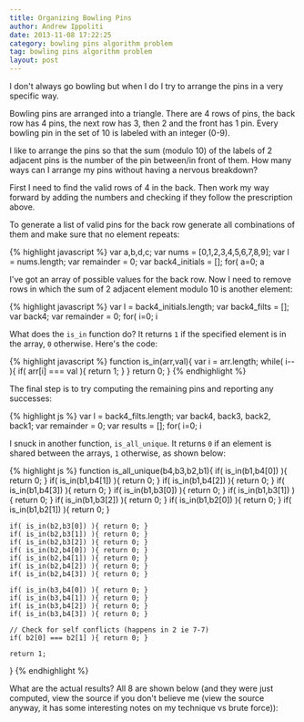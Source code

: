 ```yaml
---
title: Organizing Bowling Pins
author: Andrew Ippoliti
date: 2013-11-08 17:22:25
category: bowling pins algorithm problem
tag: bowling pins algorithm problem
layout: post
---
```


I don't always go bowling but when I do I try to arrange the pins in a very
specific way.

Bowling pins are arranged into a triangle. There are 4 rows of pins, the back
row has 4 pins, the next row has 3, then 2 and the front has 1 pin. Every
bowling pin in the set of 10 is labeled with an integer (0-9).

I like to arrange the pins so that the sum (modulo 10) of the labels of 2
adjacent pins is the number of the pin between/in front of them. How many ways 
can I arrange my pins without having a nervous breakdown?

First I need to find the valid rows of 4 in the back. Then work my way forward
by adding the numbers and checking if they follow the prescription above.

To generate a list of valid pins for the back row generate all combinations of
them and make sure that no element repeats:

<div>{% highlight javascript %}
var a,b,d,c;
var nums = [0,1,2,3,4,5,6,7,8,9];
var l = nums.length;
var remainder = 0;
var back4_initials = [];
for( a=0; a<l; a+=1 ){
  for( b=0; b<l; b+=1 ){
    if( a === b ){ continue; }
    for( c=0; c<l; c+=1 ){
      if( a === c || b === c ){ continue; }
      for( d=0; d<l; d+=1 ){
        if( a === d || b === d || c === d ){ continue; }
        back4_initials.push([a,b,c,d]);
      }
    }
  }
}
{% endhighlight %}</div>

I've got an array of possible values for the back row. Now I need to remove
rows in which the sum of 2 adjacent element modulo 10 is another element:

<div>{% highlight javascript %}
var l = back4_initials.length;
var back4_filts = [];
var back4;
var remainder = 0;
for( i=0; i<l; i+=1 ){
  back4 = back4_initials[i];
  remainder = (back4[0]+back4[1])%10;
  if( is_in(back4,remainder) ){ continue; }
  remainder = (back4[1]+back4[2])%10;
  if( is_in(back4,remainder) ){ continue; }
  remainder = (back4[2]+back4[3])%10;
  if( is_in(back4,remainder) ){ continue; }
  back4_filts.push(back4);
}
{% endhighlight %}</div>

What does the `is_in` function do? It returns `1` if the specified element is
in the array, `0` otherwise. Here's the code:

<div>{% highlight javascript %}
function is_in(arr,val){
	var i = arr.length;
	while( i-- ){
		if( arr[i] === val ){
			return 1;
		}
	}
	return 0;
}
{% endhighlight %}</div>


The final step is to try computing the remaining pins and reporting any
successes:


<div>{% highlight js %}
var l = back4_filts.length;
var back4, back3, back2, back1;
var remainder = 0;
var results = [];
for( i=0; i<l; i+=1 ){
  back4 = back4_filts[i];
  back3 = [(back4[0]+back4[1])%10,(back4[1]+back4[2])%10,(back4[2]+back4[3])%10];
  back2 = [(back3[0]+back3[1])%10,(back3[1]+back3[2])%10];
  back1 = [(back2[0]+back2[1])%10];
  if( is_all_unique(back4,back3,back2,back1) ){
    results.push([back4,back3,back2,back1]);
  }
}
{% endhighlight %}</div>

I snuck in another function, `is_all_unique`. It returns `0` if an element is
shared between the arrays, `1` otherwise, as shown below:

<div>{% highlight js %}
function is_all_unique(b4,b3,b2,b1){
	if( is_in(b1,b4[0]) ){ return 0; }
	if( is_in(b1,b4[1]) ){ return 0; }
	if( is_in(b1,b4[2]) ){ return 0; }
	if( is_in(b1,b4[3]) ){ return 0; }
	if( is_in(b1,b3[0]) ){ return 0; }
	if( is_in(b1,b3[1]) ){ return 0; }
	if( is_in(b1,b3[2]) ){ return 0; }
	if( is_in(b1,b2[0]) ){ return 0; }
	if( is_in(b1,b2[1]) ){ return 0; }
	
	if( is_in(b2,b3[0]) ){ return 0; }
	if( is_in(b2,b3[1]) ){ return 0; }
	if( is_in(b2,b3[2]) ){ return 0; }
	if( is_in(b2,b4[0]) ){ return 0; }
	if( is_in(b2,b4[1]) ){ return 0; }
	if( is_in(b2,b4[2]) ){ return 0; }
	if( is_in(b2,b4[3]) ){ return 0; }
	
	if( is_in(b3,b4[0]) ){ return 0; }
	if( is_in(b3,b4[1]) ){ return 0; }
	if( is_in(b3,b4[2]) ){ return 0; }
	if( is_in(b3,b4[3]) ){ return 0; }
	
	// Check for self conflicts (happens in 2 ie 7-7)
	if( b2[0] === b2[1] ){ return 0; }
	
	return 1;
}
{% endhighlight %}</div>

What are the actual results? All 8 are shown below (and they were just
computed, view the source if you don't believe me (view the source anyway, it
has some interesting notes on my technique vs brute force)):

<div class="row">
<div class="span2"><pre><code id="sol-0"></code></pre></div>
<div class="span2"><pre><code id="sol-1"></code></pre></div>
<div class="span2"><pre><code id="sol-2"></code></pre></div>
<div class="span2"><pre><code id="sol-3"></code></pre></div>
<div class="span2"><pre><code id="sol-4"></code></pre></div>
<div class="span2"><pre><code id="sol-5"></code></pre></div>
<div class="span2"><pre><code id="sol-6"></code></pre></div>
<div class="span2"><pre><code id="sol-7"></code></pre></div>
</div>

<script type='text/javascript'>
// Returns 1 if val is an element in arr
function is_in(arr,val){
	var i = arr.length;
	while( i-- ){
		if( arr[i] === val ){
			return 1;
		}
	}
	return 0;
}

// Returns 1 if b4,b3,b2,b1 have no elements which are equal
// b4 is a 4 element array, b3 has 3 elements, b2 has 2 elements, b1 has 1
function is_all_unique(b4,b3,b2,b1){
	if( is_in(b1,b4[0]) ){ return 0; }
	if( is_in(b1,b4[1]) ){ return 0; }
	if( is_in(b1,b4[2]) ){ return 0; }
	if( is_in(b1,b4[3]) ){ return 0; }
	if( is_in(b1,b3[0]) ){ return 0; }
	if( is_in(b1,b3[1]) ){ return 0; }
	if( is_in(b1,b3[2]) ){ return 0; }
	if( is_in(b1,b2[0]) ){ return 0; }
	if( is_in(b1,b2[1]) ){ return 0; }
	
	if( is_in(b2,b3[0]) ){ return 0; }
	if( is_in(b2,b3[1]) ){ return 0; }
	if( is_in(b2,b3[2]) ){ return 0; }
	if( is_in(b2,b4[0]) ){ return 0; }
	if( is_in(b2,b4[1]) ){ return 0; }
	if( is_in(b2,b4[2]) ){ return 0; }
	if( is_in(b2,b4[3]) ){ return 0; }
	
	if( is_in(b3,b4[0]) ){ return 0; }
	if( is_in(b3,b4[1]) ){ return 0; }
	if( is_in(b3,b4[2]) ){ return 0; }
	if( is_in(b3,b4[3]) ){ return 0; }
	
	// Check for self conflicts (happens in 2 ie 7-7)
	if( b2[0] === b2[1] ){ return 0; }
	
	return 1;
}

function draw_pins(rows){
	var b4 = rows[0], b3 = rows[1], b2 = rows[2], b1 = rows[3];
	var out = "";
	out += b4[0] +' '+ b4[1] +' '+ b4[2] +' '+ b4[3] +'\n';
	out += ' '+  b3[0] +' '+ b3[1] +' '+ b3[2] +'\n';
	out += '  '+       b2[0] +' '+ b2[1] +'\n';
	out += '   '+            b1[0] +'\n';
	return out;
}

onload = function(){

	// First find all sets of 4 numbers where the sum of 2 adjacent number is not 
	// a number in the set. And each element is unique. 
	var a,b,d,c;
	var nums = [0,1,2,3,4,5,6,7,8,9];
	var l = nums.length;
	var remainder = 0;
	var back4_initials = [];
	for( a=0; a<l; a+=1 ){
		for( b=0; b<l; b+=1 ){
			if( a === b ){ continue; }
			for( c=0; c<l; c+=1 ){
				if( a === c || b === c ){ continue; }
				for( d=0; d<l; d+=1 ){
					if( a === d || b === d || c === d ){ continue; }
					back4_initials.push([a,b,c,d]);
				}
			}
		}
	}

	// Remove any in which the sum of adjacent numbers produces another in the group
	var l = back4_initials.length;
	var back4_filts = [];
	var back4;
	var remainder = 0;
	for( i=0; i<l; i+=1 ){
		back4 = back4_initials[i];
		remainder = (back4[0]+back4[1])%10;
		if( is_in(back4,remainder) ){ continue; }
		remainder = (back4[1]+back4[2])%10;
		if( is_in(back4,remainder) ){ continue; }
		remainder = (back4[2]+back4[3])%10;
		if( is_in(back4,remainder) ){ continue; }
		back4_filts.push(back4);
	}

	// Try leaving these in order and computing the remaining pins
	var l = back4_filts.length;
	var back4, back3, back2, back1;
	var remainder = 0;
	var results = [];
	for( i=0; i<l; i+=1 ){
		back4 = back4_filts[i];
		back3 = [(back4[0]+back4[1])%10,(back4[1]+back4[2])%10,(back4[2]+back4[3])%10];
		back2 = [(back3[0]+back3[1])%10,(back3[1]+back3[2])%10];
		back1 = [(back2[0]+back2[1])%10];
		if( is_all_unique(back4,back3,back2,back1) ){
			results.push([back4,back3,back2,back1]);
		}
	}

	// Draw 'em
	var l = results.length;
	for( i=0; i<l; i+=1 ){
		document.getElementById('sol-'+i).innerHTML = draw_pins(results[i]);
	}

	// Brute force:
	// 10^10 = 10 000 000 000

	// My way:
	// Back 4: 10^4 = 10 000 -> produces 3024 results to check
	// Filtering:   =  3 024 -> produces 1168 results to check
	// Final Round: =  1 168 -> produces 24   results to check
	// Total        = 14 192
	// VS     10 000 000 000 -> Savings 99.999858 %

}
</script>
